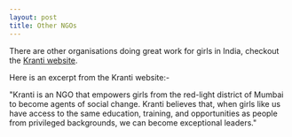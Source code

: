 ```yaml
---
layout: post
title: Other NGOs
---
```


There are other organisations doing great work for girls in India, checkout the [Kranti website](http://www.kranti-india.org/).

Here is an excerpt from the Kranti website:-

"Kranti is an NGO that empowers girls from the red-light district of Mumbai to become agents of social change. Kranti believes that, when girls like us have access to the same education, training, and opportunities as people from privileged backgrounds, we can become exceptional leaders."

